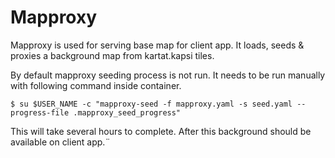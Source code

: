 # Mapproxy

Mapproxy is used for serving base map for client app. It loads, seeds & proxies a background map from kartat.kapsi tiles.

By default mapproxy seeding process is not run. It needs to be run manually with following command inside container.

```
$ su $USER_NAME -c "mapproxy-seed -f mapproxy.yaml -s seed.yaml --progress-file .mapproxy_seed_progress"
```

This will take several hours to complete. After this background should be available on client app.¨
